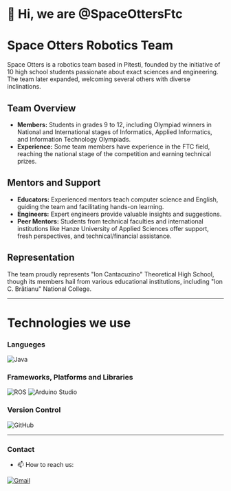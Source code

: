 # 👋 Hi, we are @SpaceOttersFtc 


# Space Otters Robotics Team

Space Otters is a robotics team based in Pitesti, founded by the initiative of 10 high school students passionate about exact sciences and engineering. The team later expanded, welcoming several others with diverse inclinations.

## Team Overview

- **Members:** Students in grades 9 to 12, including Olympiad winners in National and International stages of Informatics, Applied Informatics, and Information Technology Olympiads.
- **Experience:** Some team members have experience in the FTC field, reaching the national stage of the competition and earning technical prizes.

## Mentors and Support

- **Educators:** Experienced mentors teach computer science and English, guiding the team and facilitating hands-on learning.
- **Engineers:** Expert engineers provide valuable insights and suggestions.
- **Peer Mentors:** Students from technical faculties and international institutions like Hanze University of Applied Sciences offer support, fresh perspectives, and technical/financial assistance.

## Representation

The team proudly represents "Ion Cantacuzino" Theoretical High School, though its members hail from various educational institutions, including "Ion C. Brătianu" National College.

---


# Technologies we use
### Langueges
![Java](https://img.shields.io/badge/Java-ED8B00?style=for-the-badge&logo=openjdk&logoColor=white)
### Frameworks, Platforms and Libraries
![ROS](https://img.shields.io/badge/ROS-blue.svg?style=for-the-badge&logo=ros&logoColor=white)
![Arduino Studio](https://img.shields.io/badge/Arduino%20Studio-00878F?style=for-the-badge&logo=arduino&logoColor=white)
### Version Control
![GitHub](https://img.shields.io/badge/GitHub-181717?style=for-the-badge&logo=github&logoColor=white)
<!--- ### Other
![Docker](https://img.shields.io/badge/docker-%230db7ed.svg?style=for-the-badge&logo=docker&logoColor=white)
![Kubernetes](https://img.shields.io/badge/kubernetes-%23326ce5.svg?style=for-the-badge&logo=kubernetes&logoColor=white)
![Wireshark](https://img.shields.io/badge/Wireshark-1679A7?style=for-the-badge&logo=wireshark&logoColor=white)
![MeisterTask](https://img.shields.io/badge/meistertask-%230A0FFF.svg?style=for-the-badge&logo=trello&logoColor=white)
![RedisInsight](https://img.shields.io/badge/RedisInsight-%23DD0031.svg?style=for-the-badge&logo=redis&logoColor=white)
![Vs Code](https://img.shields.io/badge/Vs%20Code-0078d7.svg?style=for-the-badge&logo=visual-studio-code&logoColor=white")
![Git](https://img.shields.io/badge/git-gray.svg?style=for-the-badge&logo=git&logoColor=white")
--->
--- 

### Contact
- 📫 How to reach us:
<p>
	<a href="mailto:spaceottersftc@gmail.com"><img img src="https://img.shields.io/badge/gmail-%23EA4335.svg?style=for-the-badge&logo=gmail&logoColor=white" alt="Gmail"/></a>

<!---
SpaceOttersFtc/SpaceOttersFtc is a ✨ special ✨ repository because its `README.md` (this file) appears on your GitHub profile.
You can click the Preview link to take a look at your changes.
--->
